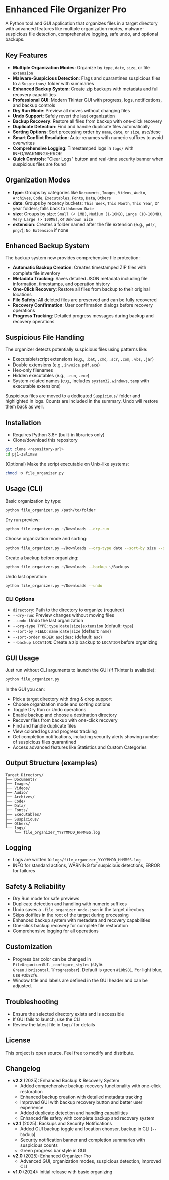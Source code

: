 # Enhanced File Organizer Pro

A Python tool and GUI application that organizes files in a target directory with advanced features like multiple organization modes, malware-suspicious file detection, comprehensive logging, safe undo, and optional backups.

## Key Features

- **Multiple Organization Modes**: Organize by `type`, `date`, `size`, or file `extension`
- **Malware-Suspicious Detection**: Flags and quarantines suspicious files to a `Suspicious/` folder with summaries
- **Enhanced Backup System**: Create zip backups with metadata and full recovery capabilities
- **Professional GUI**: Modern Tkinter GUI with progress, logs, notifications, and backup controls
- **Dry Run Mode**: Preview all moves without changing files
- **Undo Support**: Safely revert the last organization
- **Backup Recovery**: Restore all files from backup with one-click recovery
- **Duplicate Detection**: Find and handle duplicate files automatically
- **Sorting Options**: Sort processing order by `name`, `date`, or `size`, asc/desc
- **Smart Conflict Resolution**: Auto-renames with numeric suffixes to avoid overwrites
- **Comprehensive Logging**: Timestamped logs in `logs/` with INFO/WARNING/ERROR
- **Quick Controls**: "Clear Logs" button and real-time security banner when suspicious files are found

## Organization Modes

- **type**: Groups by categories like `Documents`, `Images`, `Videos`, `Audio`, `Archives`, `Code`, `Executables`, `Fonts`, `Data`, `Others`
- **date**: Groups by recency buckets: `This Week`, `This Month`, `This Year`, or year folders; falls back to `Unknown Date`
- **size**: Groups by size: `Small (< 1MB)`, `Medium (1-10MB)`, `Large (10-100MB)`, `Very Large (> 100MB)`, or `Unknown Size`
- **extension**: Creates a folder named after the file extension (e.g., `pdf/`, `png/`); `No Extension` if none

## Enhanced Backup System

The backup system now provides comprehensive file protection:

- **Automatic Backup Creation**: Creates timestamped ZIP files with complete file inventory
- **Metadata Tracking**: Saves detailed JSON metadata including file information, timestamps, and operation history
- **One-Click Recovery**: Restore all files from backup to their original locations
- **File Safety**: All deleted files are preserved and can be fully recovered
- **Recovery Confirmation**: User confirmation dialogs before recovery operations
- **Progress Tracking**: Detailed progress messages during backup and recovery operations

## Suspicious File Handling

The organizer detects potentially suspicious files using patterns like:
- Executable/script extensions (e.g., `.bat`, `.cmd`, `.scr`, `.com`, `.vbs`, `.jar`)
- Double extensions (e.g., `invoice.pdf.exe`)
- Hex-only filenames
- Hidden executables (e.g., `.run`, `.exe`)
- System-related names (e.g., includes `system32`, `windows`, `temp` with executable extensions)

Suspicious files are moved to a dedicated `Suspicious/` folder and highlighted in logs. Counts are included in the summary. Undo will restore them back as well.

## Installation

- Requires Python 3.8+ (built-in libraries only)
- Clone/download this repository

```bash
git clone <repository-url>
cd pj1-zalimaa
```

(Optional) Make the script executable on Unix-like systems:

```bash
chmod +x file_organizer.py
```

## Usage (CLI)

Basic organization by type:

```bash
python file_organizer.py /path/to/folder
```

Dry run preview:

```bash
python file_organizer.py ~/Downloads --dry-run
```

Choose organization mode and sorting:

```bash
python file_organizer.py ~/Downloads --org-type date --sort-by size --sort-order desc
```

Create a backup before organizing:

```bash
python file_organizer.py ~/Downloads --backup ~/Backups
```

Undo last operation:

```bash
python file_organizer.py ~/Downloads --undo
```

### CLI Options

- `directory`: Path to the directory to organize (required)
- `--dry-run`: Preview changes without moving files
- `--undo`: Undo the last organization
- `--org-type TYPE`: `type|date|size|extension` (default: `type`)
- `--sort-by FIELD`: `name|date|size` (default: `name`)
- `--sort-order ORDER`: `asc|desc` (default: `asc`)
- `--backup LOCATION`: Create a zip backup to `LOCATION` before organizing

## GUI Usage

Just run without CLI arguments to launch the GUI (if Tkinter is available):

```bash
python file_organizer.py
```

In the GUI you can:
- Pick a target directory with drag & drop support
- Choose organization mode and sorting options
- Toggle Dry Run or Undo operations
- Enable backup and choose a destination directory
- Recover files from backup with one-click recovery
- Find and handle duplicate files
- View colored logs and progress tracking
- Get completion notifications, including security alerts showing number of suspicious files quarantined
- Access advanced features like Statistics and Custom Categories

## Output Structure (examples)

```
Target Directory/
├── Documents/
├── Images/
├── Videos/
├── Audio/
├── Archives/
├── Code/
├── Data/
├── Fonts/
├── Executables/
├── Suspicious/
├── Others/
└── logs/
    └── file_organizer_YYYYMMDD_HHMMSS.log
```

## Logging

- Logs are written to `logs/file_organizer_YYYYMMDD_HHMMSS.log`
- INFO for standard actions, WARNING for suspicious detections, ERROR for failures

## Safety & Reliability

- Dry Run mode for safe previews
- Duplicate detection and handling with numeric suffixes
- Undo saves a `.file_organizer_undo.json` in the target directory
- Skips dotfiles in the root of the target during processing
- Enhanced backup system with metadata and recovery capabilities
- One-click backup recovery for complete file restoration
- Comprehensive logging for all operations

## Customization

- Progress bar color can be changed in `FileOrganizerGUI._configure_styles` (style: `Green.Horizontal.TProgressbar`). Default is green `#10b981`. For light blue, use `#3b82f6`.
- Window title and labels are defined in the GUI header and can be adjusted.

## Troubleshooting

- Ensure the selected directory exists and is accessible
- If GUI fails to launch, use the CLI
- Review the latest file in `logs/` for details

## License

This project is open source. Feel free to modify and distribute.

## Changelog

- **v2.2** (2025): Enhanced Backup & Recovery System
  - Added comprehensive backup recovery functionality with one-click restoration
  - Enhanced backup creation with detailed metadata tracking
  - Improved GUI with backup recovery button and better user experience
  - Added duplicate detection and handling capabilities
  - Enhanced file safety with complete backup and recovery system
- **v2.1** (2025): Backups and Security Notifications
  - Added GUI backup toggle and location chooser, backup in CLI (`--backup`)
  - Security notification banner and completion summaries with suspicious counts
  - Green progress bar style in GUI
- **v2.0** (2025): Enhanced Organizer Pro
  - Advanced GUI, organization modes, suspicious detection, improved CLI
- **v1.0** (2024): Initial release with basic organizing